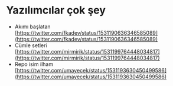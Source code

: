 # Yazılımcılar çok şey

* Akımı başlatan [https://twitter.com/fkadev/status/1531190636346585089](https://twitter.com/fkadev/status/1531190636346585089)
* Cümle setleri [https://twitter.com/mirmirik/status/1531199764448034817](https://twitter.com/mirmirik/status/1531199764448034817)
* Repo isim ilham [https://twitter.com/umayecek/status/1531193630450499586](https://twitter.com/umayecek/status/1531193630450499586)
